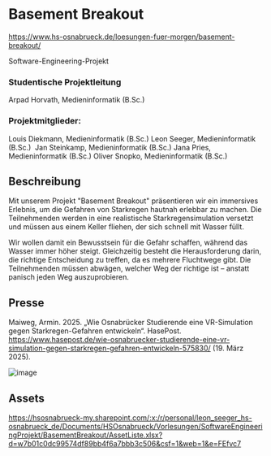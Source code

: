 # Basement Breakout
https://www.hs-osnabrueck.de/loesungen-fuer-morgen/basement-breakout/

Software-Engineering-Projekt
### Studentische Projektleitung
Arpad Horvath, Medieninformatik (B.Sc.)
### Projektmitglieder:
Louis Diekmann, Medieninformatik (B.Sc.)
Leon Seeger, Medieninformatik (B.Sc.) 
Jan Steinkamp, Medieninformatik (B.Sc.)
Jana Pries,  Medieninformatik (B.Sc.)
Oliver Snopko, Medieninformatik (B.Sc.)
## Beschreibung
Mit unserem Projekt "Basement Breakout" präsentieren wir ein immersives Erlebnis, um die Gefahren von Starkregen hautnah erlebbar zu machen. Die Teilnehmenden werden in eine realistische Starkregensimulation versetzt und müssen aus einem Keller fliehen, der sich schnell mit Wasser füllt.

Wir wollen damit ein Bewusstsein für die Gefahr schaffen, während das Wasser immer höher steigt. Gleichzeitig besteht die Herausforderung darin, die richtige Entscheidung zu treffen, da es mehrere Fluchtwege gibt. Die Teilnehmenden müssen abwägen, welcher Weg der richtige ist – anstatt panisch jeden Weg auszuprobieren.
## Presse
Maiweg, Armin. 2025. „Wie Osnabrücker Studierende eine VR-Simulation gegen Starkregen-Gefahren entwickeln“. HasePost. https://www.hasepost.de/wie-osnabruecker-studierende-eine-vr-simulation-gegen-starkregen-gefahren-entwickeln-575830/ (19. März 2025).

 
![image](https://github.com/user-attachments/assets/cea01b36-3db1-48de-a8a3-bcb84d804896)

## Assets
https://hsosnabrueck-my.sharepoint.com/:x:/r/personal/leon_seeger_hs-osnabrueck_de/Documents/HSOsnabrueck/Vorlesungen/SoftwareEngineeringProjekt/BasementBreakout/AssetListe.xlsx?d=w7b01c0dc99574df89bb4f6a7bbb3c506&csf=1&web=1&e=FEfvc7
